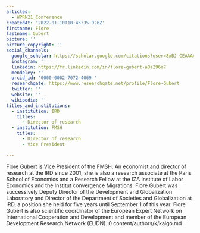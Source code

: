 ```yaml
---
articles:
  - WPRN21_Conference
createdAt: '2022-01-10T10:45:35.926Z'
firstname: Flore
lastname: Gubert
picture: ''
picture_copyright: ''
social_channels:
  google_scholar: https://scholar.google.com/citations?user=8xBJ-CEAAAAJ&hl=fr
  instagram: ''
  linkedin: https://fr.linkedin.com/in/flore-gubert-a8a296a7
  mendeley: ''
  orcid_id: '0000-0002-7072-4069 '
  researchgate: https://www.researchgate.net/profile/Flore-Gubert
  twitter: ''
  website: ''
  wikipedia: ''
titles_and_institutions:
  - institution: IRD
    titles:
      - Director of research
  - institution: FMSH
    titles:
      - Director of research
      - Vice President

---
```


Flore Gubert is Vice President of the FMSH. An economist and director of research at the IRD since 2001, she is also a research associate at the Paris School of Economics and a Research Fellow at the IZA Institute of Labor Economics and the Institut convergence Migrations. Flore Gubert was successively Deputy Director of the Development and Globalization Laboratory and Director of the Department of Societies and Globalization at IRD, a position she held for five years until September 1 of this year. Flore Gubert is also scientific coordinator of the European Expert Network on International Cooperation and Development and member of the European Development Research Network (EUDN).
0 content/authors/k/kaigo.md
